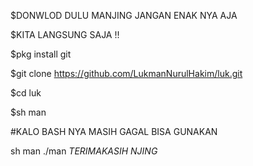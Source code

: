 $DONWLOD DULU MANJING JANGAN ENAK NYA AJA

$KITA LANGSUNG SAJA !!

$pkg install git

$git clone https://github.com/LukmanNurulHakim/luk.git

$cd luk

$sh man

#KALO BASH NYA MASIH GAGAL BISA GUNAKAN

sh man
./man
    *TERIMAKASIH NJING*
